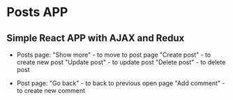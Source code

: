 # Posts APP
## Simple React APP with AJAX and Redux

- Posts page:
"Show more" -  to move to post page
"Create post" - to create new post
"Update post" - to update post
"Delete post" - to delete post

- Post page:
"Go back" - to back to previous open page
"Add comment" - to create new comment

